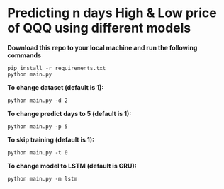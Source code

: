 # Predicting n days High & Low price of QQQ using different models
  **Download this repo to your local machine and run the following commands**
  ```
  pip install -r requirements.txt
  python main.py
  ```
  **To change dataset (default is 1):**
  ```
  python main.py -d 2
  ```
  **To change predict days to 5 (default is 1):**
  ```
  python main.py -p 5
  ```
  **To skip training (default is 1):**
  ```
  python main.py -t 0
  ```
  **To change model to LSTM (default is GRU):**
  ```
  python main.py -m lstm
  ```
